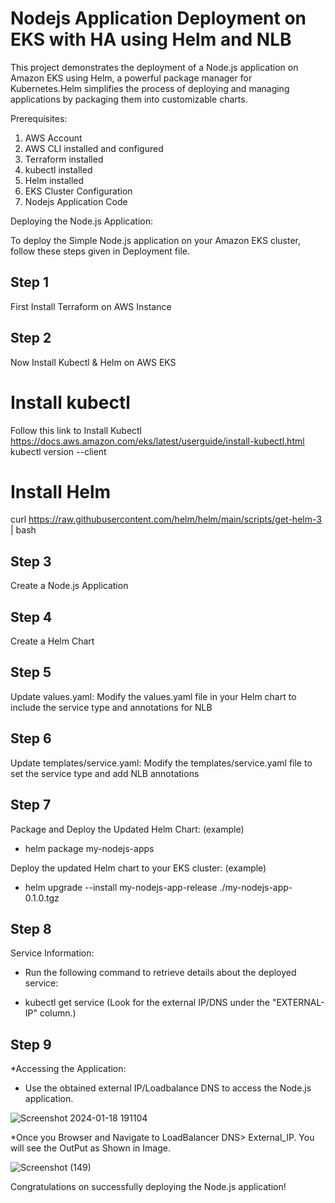 # Nodejs Application Deployment on EKS with HA using Helm and NLB

This project demonstrates the deployment of a Node.js application on Amazon EKS using Helm, a powerful package manager for Kubernetes.Helm simplifies the process of deploying and managing applications by packaging them into customizable charts.

Prerequisites:
1. AWS Account
2. AWS CLI installed and configured
3. Terraform installed
4. kubectl installed
5. Helm installed
6. EKS Cluster Configuration
7. Nodejs Application Code


Deploying the Node.js Application:

To deploy the Simple Node.js application on your Amazon EKS cluster, follow these steps given in Deployment file.

Step 1
--------
First Install Terraform on AWS Instance

Step 2
-------
Now Install Kubectl & Helm on AWS EKS
# Install kubectl
Follow this link to Install Kubectl
https://docs.aws.amazon.com/eks/latest/userguide/install-kubectl.html
kubectl version --client

# Install Helm
curl https://raw.githubusercontent.com/helm/helm/main/scripts/get-helm-3 | bash

Step 3
------
Create a Node.js Application

Step 4
--------
Create a Helm Chart

Step 5
---------
Update values.yaml:
Modify the values.yaml file in your Helm chart to include the service type and annotations for NLB

Step 6
----------
Update templates/service.yaml:
Modify the templates/service.yaml file to set the service type and add NLB annotations

Step 7
----------
Package and Deploy the Updated Helm Chart: (example)
- helm package my-nodejs-apps 

Deploy the updated Helm chart to your EKS cluster: (example)
- helm upgrade --install my-nodejs-app-release ./my-nodejs-app-0.1.0.tgz

Step 8
----------
Service Information:
* Run the following command to retrieve details about the deployed service:
- kubectl get service
(Look for the external IP/DNS under the "EXTERNAL-IP" column.)

Step 9
------------
*Accessing the Application:
- Use the obtained external IP/Loadbalance DNS to access the Node.js application.

![Screenshot 2024-01-18 191104](https://github.com/RajputRenu/EKS_Project/assets/118665146/bb4ed26d-428f-4782-8c7a-087778085af5)


*Once you Browser and Navigate to LoadBalancer DNS> External_IP. You will see the OutPut as Shown in Image.

![Screenshot (149)](https://github.com/RajputRenu/EKS_Project/assets/118665146/2118cf52-c062-4eaf-87c7-c47e843b49eb)

Congratulations on successfully deploying the Node.js application! 
